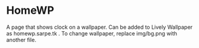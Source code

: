 # HomeWP

A page that shows clock on a wallpaper. Can be added to Lively Wallpaper as homewp.sarpe.tk . To change wallpaper, replace img/bg.png with another file.
